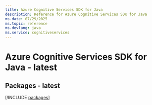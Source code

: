 ```yaml
---
title: Azure Cognitive Services SDK for Java
description: Reference for Azure Cognitive Services SDK for Java
ms.date: 07/29/2025
ms.topic: reference
ms.devlang: java
ms.service: cognitiveservices
---
```

# Azure Cognitive Services SDK for Java - latest
## Packages - latest
[!INCLUDE [packages](cognitive-services-index.md)]